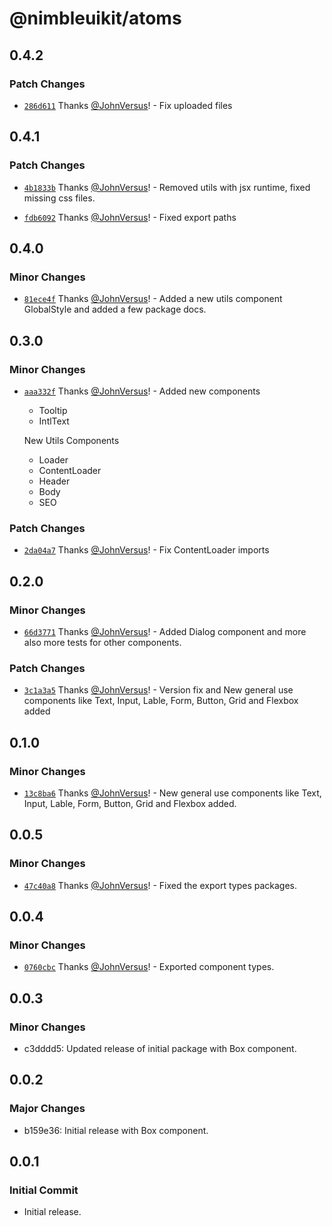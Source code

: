 # @nimbleuikit/atoms

## 0.4.2

### Patch Changes

- [`286d611`](https://github.com/JohnVersus/nimbleuikit/commit/286d611087affb45d68894f0f1eeca6bf0258a59) Thanks [@JohnVersus](https://github.com/JohnVersus)! - Fix uploaded files

## 0.4.1

### Patch Changes

- [`4b1833b`](https://github.com/JohnVersus/nimbleuikit/commit/4b1833b599eb12b446e498d7a26b791203685b25) Thanks [@JohnVersus](https://github.com/JohnVersus)! - Removed utils with jsx runtime, fixed missing css files.

- [`fdb6092`](https://github.com/JohnVersus/nimbleuikit/commit/fdb609267ad31a240b70c49d659d13c786dcffa2) Thanks [@JohnVersus](https://github.com/JohnVersus)! - Fixed export paths

## 0.4.0

### Minor Changes

- [`81ece4f`](https://github.com/JohnVersus/nimbleuikit/commit/81ece4fdc408f6888b32d43050f7800e82e99a18) Thanks [@JohnVersus](https://github.com/JohnVersus)! - Added a new utils component GlobalStyle and added a few package docs.

## 0.3.0

### Minor Changes

- [`aaa332f`](https://github.com/JohnVersus/nimbleuikit/commit/aaa332f097513095fba76c82c2975290f1aa25ad) Thanks [@JohnVersus](https://github.com/JohnVersus)! - Added new components

  - Tooltip
  - IntlText

  New Utils Components

  - Loader
  - ContentLoader
  - Header
  - Body
  - SEO

### Patch Changes

- [`2da04a7`](https://github.com/JohnVersus/nimbleuikit/commit/2da04a707a24380b87a9acb9fd0f574f55ceb50e) Thanks [@JohnVersus](https://github.com/JohnVersus)! - Fix ContentLoader imports

## 0.2.0

### Minor Changes

- [`66d3771`](https://github.com/JohnVersus/nimbleuikit/commit/66d37718f30718ee1f5b2a20aad1135ac952d981) Thanks [@JohnVersus](https://github.com/JohnVersus)! - Added Dialog component and more also more tests for other components.

### Patch Changes

- [`3c1a3a5`](https://github.com/JohnVersus/nimbleuikit/commit/3c1a3a53bc9787ecf2479cbabf29136d2f8ea513) Thanks [@JohnVersus](https://github.com/JohnVersus)! - Version fix and New general use components like Text, Input, Lable, Form, Button, Grid and Flexbox added

## 0.1.0

### Minor Changes

- [`13c8ba6`](https://github.com/JohnVersus/nimbleuikit/commit/13c8ba63878f1474a6b951f678f7951d0dc349a9) Thanks [@JohnVersus](https://github.com/JohnVersus)! - New general use components like Text, Input, Lable, Form, Button, Grid and Flexbox added.

## 0.0.5

### Minor Changes

- [`47c40a8`](https://github.com/JohnVersus/nimbleuikit/commit/47c40a8f7c1c9fb5de167cadc7351c6c31062b98) Thanks [@JohnVersus](https://github.com/JohnVersus)! - Fixed the export types packages.

## 0.0.4

### Minor Changes

- [`0760cbc`](https://github.com/JohnVersus/nimbleuikit/commit/0760cbc570a9a37c70ee75cbe2981ed072274c42) Thanks [@JohnVersus](https://github.com/JohnVersus)! - Exported component types.

## 0.0.3

### Minor Changes

- c3dddd5: Updated release of initial package with Box component.

## 0.0.2

### Major Changes

- b159e36: Initial release with Box component.

## 0.0.1

### Initial Commit

- Initial release.
